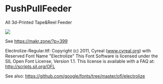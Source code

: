# PushPullFeeder
All 3d-Printed Tape&amp;Reel Feeder

<img src="PushPullFeeder_Assembly.gif" />

See https://makr.zone/?p=399

Electrolize-Regular.ttf: Copyright (c) 2011, Cyreal (www.cyreal.org) 
with Reserved Font Name "Electrolize" This Font Software is licensed 
under the SIL Open Font License, Version 1.1. This license is available 
with a FAQ at: http://scripts.sil.org/OFL

See also:
https://github.com/google/fonts/tree/master/ofl/electrolize
